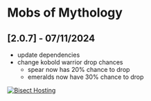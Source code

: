 # Mobs of Mythology

## [2.0.7] - 07/11/2024

- update dependencies
- change kobold warrior drop chances
  - spear now has 20% chance to drop
  - emeralds now have 30% chance to drop

[![Bisect Hosting](https://www.bisecthosting.com/images/CF/Mobs_of_Mythology/BH_MOM_promo.webp)](https://bisecthosting.com/PixelDream)